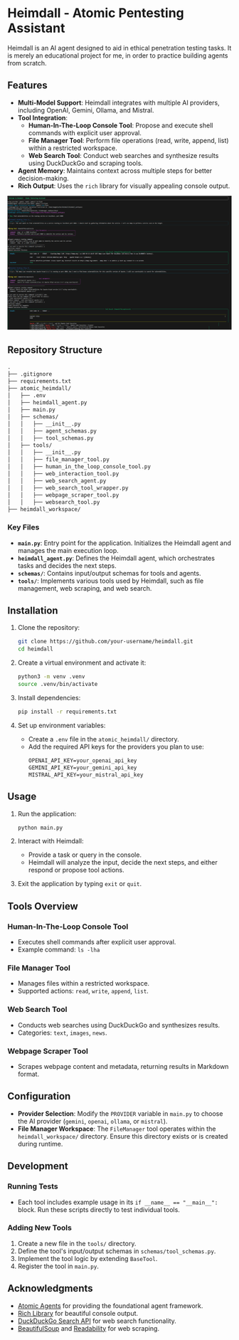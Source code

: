 
# Heimdall - Atomic Pentesting Assistant

Heimdall is an AI agent designed to aid in ethical penetration testing tasks. It is merely an educational project for me, in order to practice building agents from scratch.

## Features

- **Multi-Model Support**: Heimdall integrates with multiple AI providers, including OpenAI, Gemini, Ollama, and Mistral.
- **Tool Integration**:
  - **Human-In-The-Loop Console Tool**: Propose and execute shell commands with explicit user approval.
  - **File Manager Tool**: Perform file operations (read, write, append, list) within a restricted workspace.
  - **Web Search Tool**: Conduct web searches and synthesize results using DuckDuckGo and scraping tools.
- **Agent Memory**: Maintains context across multiple steps for better decision-making.
- **Rich Output**: Uses the `rich` library for visually appealing console output.

![console_screenshot](Heimdall_console_screen.png)

## Repository Structure

```
.
├── .gitignore
├── requirements.txt
├── atomic_heimdall/
│   ├── .env
│   ├── heimdall_agent.py
│   ├── main.py
│   ├── schemas/
│   │   ├── __init__.py
│   │   ├── agent_schemas.py
│   │   ├── tool_schemas.py
│   ├── tools/
│   │   ├── __init__.py
│   │   ├── file_manager_tool.py
│   │   ├── human_in_the_loop_console_tool.py
│   │   ├── web_interaction_tool.py
│   │   ├── web_search_agent.py
│   │   ├── web_search_tool_wrapper.py
│   │   ├── webpage_scraper_tool.py
│   │   ├── websearch_tool.py
├── heimdall_workspace/
```

### Key Files

- **`main.py`**: Entry point for the application. Initializes the Heimdall agent and manages the main execution loop.
- **`heimdall_agent.py`**: Defines the Heimdall agent, which orchestrates tasks and decides the next steps.
- **`schemas/`**: Contains input/output schemas for tools and agents.
- **`tools/`**: Implements various tools used by Heimdall, such as file management, web scraping, and web search.

## Installation

1. Clone the repository:
   ```bash
   git clone https://github.com/your-username/heimdall.git
   cd heimdall
   ```

2. Create a virtual environment and activate it:
   ```bash
   python3 -m venv .venv
   source .venv/bin/activate
   ```

3. Install dependencies:
   ```bash
   pip install -r requirements.txt
   ```

4. Set up environment variables:
   - Create a `.env` file in the `atomic_heimdall/` directory.
   - Add the required API keys for the providers you plan to use:
     ```
     OPENAI_API_KEY=your_openai_api_key
     GEMINI_API_KEY=your_gemini_api_key
     MISTRAL_API_KEY=your_mistral_api_key
     ```

## Usage

1. Run the application:
   ```bash
   python main.py
   ```

2. Interact with Heimdall:
   - Provide a task or query in the console.
   - Heimdall will analyze the input, decide the next steps, and either respond or propose tool actions.

3. Exit the application by typing `exit` or `quit`.

## Tools Overview

### Human-In-The-Loop Console Tool
- Executes shell commands after explicit user approval.
- Example command: `ls -lha`

### File Manager Tool
- Manages files within a restricted workspace.
- Supported actions: `read`, `write`, `append`, `list`.

### Web Search Tool
- Conducts web searches using DuckDuckGo and synthesizes results.
- Categories: `text`, `images`, `news`.

### Webpage Scraper Tool
- Scrapes webpage content and metadata, returning results in Markdown format.

## Configuration

- **Provider Selection**: Modify the `PROVIDER` variable in `main.py` to choose the AI provider (`gemini`, `openai`, `ollama`, or `mistral`).
- **File Manager Workspace**: The `FileManager` tool operates within the `heimdall_workspace/` directory. Ensure this directory exists or is created during runtime.

## Development

### Running Tests
- Each tool includes example usage in its `if __name__ == "__main__":` block. Run these scripts directly to test individual tools.

### Adding New Tools
1. Create a new file in the `tools/` directory.
2. Define the tool's input/output schemas in `schemas/tool_schemas.py`.
3. Implement the tool logic by extending `BaseTool`.
4. Register the tool in `main.py`.

## Acknowledgments

- [Atomic Agents](https://github.com/BrainBlend-AI/atomic-agents) for providing the foundational agent framework.
- [Rich Library](https://github.com/Textualize/rich) for beautiful console output.
- [DuckDuckGo Search API](https://pypi.org/project/duckduckgo-search/) for web search functionality.
- [BeautifulSoup](https://www.crummy.com/software/BeautifulSoup/) and [Readability](https://github.com/buriy/python-readability) for web scraping.
